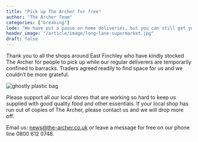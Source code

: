 ```yaml
---
title: "Pick up The Archer for free"
author: "The Archer Team"
categories: ["breaking"]
lede: "We have put a pause on home deliveries, but you can still get your copy."
header_image: "/article/image/long-lane-supermarket.jpg"
draft: false
---
```


Thank you to all the shops around East Finchley who have kindly stocked The Archer for people to pick up while our regular deliverers are temporarily confined to barracks. Traders agreed readily to find space for us and we couldn’t be more grateful.

![ghostly plastic bag](/article/image/long-lane-supermarket.jpg)

Please support all our local stores that are working so hard to keep us supplied with good quality food and other essentials. If your local shop has run out of copies of The Archer, please contact us and we will drop more off.

Email us: news@the-archer.co.uk or leave a message for free on our phone line 0800 612 0748. 
